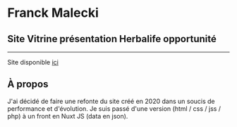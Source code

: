 # Franck Malecki

## Site Vitrine présentation Herbalife opportunité

---
Site disponible [ici](https://www.franckmalecki.com)

## À propos

J'ai décidé de faire une refonte du site créé en 2020 dans un soucis de performance et d'évolution.
Je suis passé d'une version (html / css / jss / php) à un front en Nuxt JS (data en json).

    







